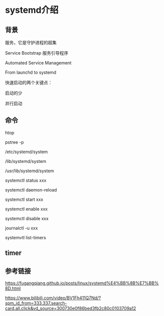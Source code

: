 # systemd介绍

## 背景

服务，它是守护进程的超集

Service Bootstrap 服务引导程序

Automated Service Management

From launchd to systemd

快速启动的两个关键点：

启动的少

并行启动

## 命令

htop

pstree -p

/etc/systemd/system

/lib/systemd/system

/usr/lib/systemd/system

systemctl status xxx

systemctl daemon-reload

systemctl start xxx

systemctl enable xxx

systemctl disable xxx

journalctl -u xxx

systemvtl list-timers

## timer

## 参考链接

https://fugangqiang.github.io/posts/linux/systemd%E4%BB%8B%E7%BB%8D.html

https://www.bilibili.com/video/BV1Fh411Q7Nd/?spm_id_from=333.337.search-card.all.click&vd_source=300730e0f86bed3fb2c80c0103709a12
